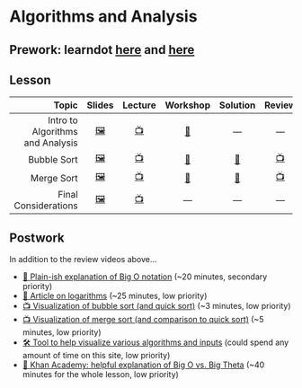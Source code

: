 # Algorithms and Analysis

## Prework: learndot [here](https://learn.fullstackacademy.com/workshop/5a42ad84c07e330004493862/content/5a42ad84c07e33000449386b/text) and [here](https://learn.fullstackacademy.com/workshop/5a42b1b0c07e3300044938c2/content/5a42b1b0c07e3300044938d2/text)

## Lesson

Topic | Slides | Lecture | Workshop | Solution | Review
-----:|:------:|:-------:|:--------:|:--------:|:-----:
Intro to Algorithms and Analysis | [🖼️][aa-1a] | [📺][aa-1b] | [🔬][aa-1c] | — | —
Bubble Sort | [🖼️][aa-2a] | [📺][aa-2b] | [🤝][aa-2c] | [👾][aa-2d] | [📺][aa-2e]
Merge Sort | [🖼️][aa-3a] | [📺][aa-3b] | [🤝][aa-3c] | [👾][aa-3d] | [📺][aa-3e]
Final Considerations | [🖼️][aa-4a] | [📺][aa-4b] | — | — | —

[aa-1a]: 1-intro-to-algorithms-and-analysis/Intro%20to%20Algorithms%20and%20Analysis.pdf
[aa-1b]: https://youtu.be/ShLlnX2TGUw
[aa-1c]: https://learn.fullstackacademy.com/workshop/5a42d1420cafd50004721494/landing
[aa-2a]: 2-bubble-sort/Bubble%20Sort.pdf
[aa-2b]: https://youtu.be/rBfBkMws2ww
[aa-2c]: https://learn.fullstackacademy.com/workshop/5a42ad84c07e330004493862/landing
[aa-2d]: 2-bubble-sort/bubble-sort
[aa-2e]: https://youtu.be/Dz0NkaBp-FM
[aa-3a]: 3-merge-sort/Merge%20Sort.pdf
[aa-3b]: https://youtu.be/KcbUeL-AsYU
[aa-3c]: https://learn.fullstackacademy.com/workshop/5a42b1b0c07e3300044938c2/landing
[aa-3d]: 3-merge-sort/merge-sort
[aa-3e]: https://youtu.be/Dz0NkaBp-FM?t=33m47s
[aa-4a]: 4-final-considerations/Final%20Considerations.pdf
[aa-4b]: https://youtu.be/yawMapQ2nyY

## Postwork

In addition to the review videos above...

- [📖 Plain-ish explanation of Big O notation](https://www.interviewcake.com/article/python/big-o-notation-time-and-space-complexity) (~20 minutes, secondary priority)
- [📖 Article on logarithms](https://www.interviewcake.com/article/python/logarithms) (~25 minutes, low priority)
- [📺 Visualization of bubble sort (and quick sort)](https://youtu.be/aXXWXz5rF64) (~3 minutes, low priority)
- [📺 Visualization of merge sort (and comparison to quick sort)](https://youtu.be/es2T6KY45cA) (~5 minutes, low priority)
- [🛠️ Tool to help visualize various algorithms and inputs](https://visualgo.net/en) (could spend any amount of time on this site, low priority)
- [📖 Khan Academy: helpful explanation of Big O vs. Big Theta](https://www.khanacademy.org/computing/computer-science/algorithms/asymptotic-notation/a/asymptotic-notation) (~40 minutes for the whole lesson, low priority)
